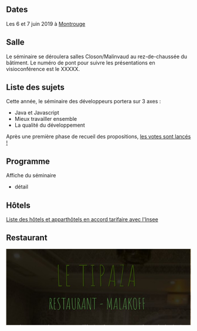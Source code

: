 ## Dates

Les 6 et 7 juin 2019 à [Montrouge](https://www.agora.insee.fr/cms/sites/agora/home/services/DG/white--fairway/acces-aux-batiments-white-et-fairway.html)

## Salle
Le séminaire se déroulera salles Closon/Malinvaud au rez-de-chaussée du bâtiment.
Le numéro de pont pour suivre les présentations en visioconférence est le XXXXX.


## Liste des sujets
Cette année, le séminaire des développeurs portera sur 3 axes : 
* Java et Javascript 
* Mieux travailler ensemble
* La qualité du développement

Après une première phase de recueil des propositions, [les votes sont lancés !](http://php.insee.fr/enq-interne/index.php?sid=45186&lang=fr)

## Programme
Affiche du séminaire 
+ détail

## Hôtels
[Liste des hôtels et apparthôtels en accord tarifaire avec l'Insee](https://www.agora.insee.fr/files/live/sites/agora/files/shared/agora/DG/Procedures/Hotels%20et%20residhome%20INSEE%202019.pdf)

## Restaurant
![Le_Tipaza__Restaurant__Malakoff_-_Google_Chrome](uploads/be08479aaafe4c2882dcc33c02655bb1/Le_Tipaza__Restaurant__Malakoff_-_Google_Chrome.jpg)

